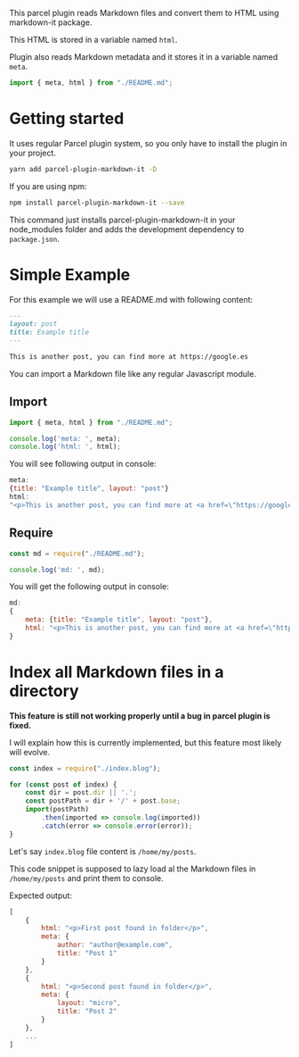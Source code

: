 This parcel plugin reads Markdown files and convert them to HTML using markdown-it package.

This HTML is stored in a variable named `html`.

Plugin also reads Markdown metadata and it stores it in a variable named `meta`.

```typescript
import { meta, html } from "./README.md";
```

# Getting started

It uses regular Parcel plugin system, so you only have to install the plugin in your project. 

```bash
yarn add parcel-plugin-markdown-it -D
```

If you are using npm:
```bash
npm install parcel-plugin-markdown-it --save
```

This command just installs parcel-plugin-markdown-it in your node_modules folder and adds the development dependency to `package.json`. 

# Simple Example

For this example we will use a README.md with following content:

```markdown
---
layout: post
title: Example title
---

This is another post, you can find more at https://google.es
```

You can import a Markdown file like any regular Javascript module.

## Import

```javascript
import { meta, html } from "./README.md";

console.log('meta: ', meta);
console.log('html: ', html);
```

You will see following output in console:
```javascript
meta: 
{title: "Example title", layout: "post"}
html: 
"<p>This is another post, you can find more at <a href=\"https://google.es\">https://google.es</a></p>"
```

## Require
```javascript
const md = require("./README.md");

console.log('md: ', md);
```

You will get the following output in console:
```javascript
md: 
{
    meta: {title: "Example title", layout: "post"},
    html: "<p>This is another post, you can find more at <a href=\"https://google.es\">https://google.es</a></p>"
}
```

# Index all Markdown files in a directory
**This feature is still not working properly until a bug in parcel plugin is fixed.**

I will explain how this is currently implemented, but this feature most likely will evolve.

```javascript
const index = require("./index.blog");

for (const post of index) {
    const dir = post.dir || '.';
    const postPath = dir + '/' + post.base;
    import(postPath)
        .then(imported => console.log(imported))
        .catch(error => console.error(error));
}
```
Let's say `index.blog` file content is `/home/my/posts`.

This code snippet is supposed to lazy load al the Markdown files in `/home/my/posts` and print them to console.

Expected output:
```javascript
[
    {
        html: "<p>First post found in folder</p>",
        meta: { 
            author: "author@example.com",
            title: "Post 1"  
        }
    },
    {
        html: "<p>Second post found in folder</p>",
        meta: { 
            layout: "micro",
            title: "Post 2"  
        }
    },
    ...
]
```

